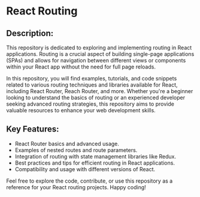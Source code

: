 # React Routing

## Description:
This repository is dedicated to exploring and implementing routing in React applications. Routing is a crucial aspect of building single-page applications (SPAs) and allows for navigation between different views or components within your React app without the need for full page reloads. 

In this repository, you will find examples, tutorials, and code snippets related to various routing techniques and libraries available for React, including React Router, Reach Router, and more. Whether you're a beginner looking to understand the basics of routing or an experienced developer seeking advanced routing strategies, this repository aims to provide valuable resources to enhance your web development skills.

## Key Features:
- React Router basics and advanced usage.
- Examples of nested routes and route parameters.
- Integration of routing with state management libraries like Redux.
- Best practices and tips for efficient routing in React applications.
- Compatibility and usage with different versions of React.

Feel free to explore the code, contribute, or use this repository as a reference for your React routing projects. Happy coding!
